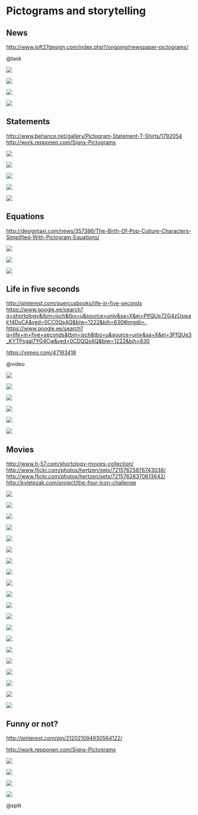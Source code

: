 # Pictograms and storytelling


## News

http://www.loft27design.com/index.php?/ongoing/newspaper-pictograms/

@task


![](http://www.loft27design.com/files/gimgs/31_newspaperpictogramsnew01.jpg)


![](http://www.loft27design.com/files/gimgs/31_newspaperpictogramsnew02.jpg)


![](http://www.loft27design.com/files/gimgs/31_newspaperpicto01.jpg)


![](http://www.loft27design.com/files/gimgs/31_newspaper03.jpg)


## Statements

http://www.behance.net/gallery/Pictogram-Statement-T-Shirts/1792054
http://work.repponen.com/Signs-Pictograms


![](http://behance.vo.llnwd.net/profiles18/543214/projects/1792054/da31e85ae728bb523abcd077cccb92ef.jpg)


![](http://behance.vo.llnwd.net/profiles18/543214/projects/1792054/f843916848067ed644d7e63ac6c99019.jpg)


![](http://behance.vo.llnwd.net/profiles18/543214/projects/1792054/255b890c40b9f1f78845cb5cef9d4e2f.jpg)


![](http://behance.vo.llnwd.net/profiles18/543214/projects/1792054/4b29ce544caf7bc3c37fe42a9e108dd7.jpg)


![](http://payload.cargocollective.com/1/0/11288/1918825/foosballPictogram_photo.jpg)


## Equations

http://designtaxi.com/news/357386/The-Birth-Of-Pop-Culture-Characters-Simplified-With-Pictogram-Equations/


![](http://editorial.designtaxi.com/news-math0405/2.jpg)


![](http://editorial.designtaxi.com/news-math0405/8.jpg)


![](http://editorial.designtaxi.com/news-math0405/9.jpg)


## Life in five seconds

http://pinterest.com/quercusbooks/life-in-five-seconds
https://www.google.ee/search?q=shortology&tbm=isch&tbo=u&source=univ&sa=X&ei=PlfQUe72G4zOswak14DoCA&ved=0CC0QsAQ&biw=1222&bih=630#imgdii=_
https://www.google.ee/search?q=life+in+five+seconds&tbm=isch&tbo=u&source=univ&sa=X&ei=3FfQUe3_KYTPsgaI7YG4Cw&ved=0CDQQsAQ&biw=1222&bih=630


https://vimeo.com/47163418

@video


![](http://files.coloribus.com/files/adsarchive/part_1612/16129255/file/quercus-books-life-in-five-seconds-god-1024-53260.jpg)


![](http://files.coloribus.com/files/adsarchive/part_1612/16129355/file/quercus-books-life-in-five-seconds-michael-jackson-600-13963.jpg)


![](http://www.brainpickings.org/wp-content/uploads/2011/08/h57_jesus.jpg)


![](http://media-cache-ec2.pinimg.com/736x/7e/59/d9/7e59d9e1842548985550f2534e5538af.jpg)


![](http://media-cache-ak0.pinimg.com/736x/cd/46/74/cd46749992e22751e74368fb03918537.jpg)


![](http://media-cache-ec2.pinimg.com/736x/81/e3/62/81e362bd67c6e13cf00ed4361f99f732.jpg)


## Movies

http://www.h-57.com/shortology-movies-collection/
http://www.flickr.com/photos/hertzen/sets/72157625876743038/
http://www.flickr.com/photos/hertzen/sets/72157626370613642/
http://kyletezak.com/project/the-four-icon-challenge


![](http://farm6.staticflickr.com/5010/5375886627_2043b9df9d_b.jpg)


![](http://farm6.staticflickr.com/5054/5416932020_15fd8fd04e_b.jpg)


![](http://farm6.staticflickr.com/5300/5427320235_9917008cd0_b.jpg)


![](http://farm6.staticflickr.com/5094/5502666321_c85f603dd5_b.jpg)


![](http://farm6.staticflickr.com/5133/5516335366_d69751697a_b.jpg)


![](http://farm6.staticflickr.com/5091/5576384547_3eaaece889_b.jpg)


![](http://farm6.staticflickr.com/5068/5578755657_c8daff126a_b.jpg)


![](http://farm6.staticflickr.com/5223/5567133741_f81a3fdc7a_b.jpg)


![](http://farm6.staticflickr.com/5180/5567134349_57c5eb066d_b.jpg)


![](http://farm6.staticflickr.com/5015/5567133443_7a896d9457_b.jpg)


![](http://kyletezak.com/wp-content/uploads/2013/03/four-icon-08.png)


![](http://kyletezak.com/wp-content/uploads/2013/03/four-icon-03.png)


![](http://kyletezak.com/wp-content/uploads/2013/03/four-icon-05.png)


![](http://www.h-57.com/wp-content/uploads/2013/01/H-57-Shortology-LI5S-movies10.jpg)


![](http://www.h-57.com/wp-content/uploads/2013/01/H-57-Shortology-LI5S-movies8.jpg)


![](http://www.h-57.com/wp-content/uploads/2013/01/H-57-Shortology-LI5S-movies7.jpg)


![](http://www.h-57.com/wp-content/uploads/2013/01/H-57-Shortology-LI5S-movies5.jpg)


![](http://www.h-57.com/wp-content/uploads/2013/01/H-57-Shortology-LI5S-movies2.jpg)


![](http://www.h-57.com/wp-content/uploads/2013/01/H-57-Shortology-LI5S-movies3.jpg)


![](http://www.h-57.com/wp-content/uploads/2013/01/H-57-Shortology-LI5S-movies.jpg)


## Funny or not?


http://pinterest.com/pin/212021094930564122/


http://work.repponen.com/Signs-Pictograms


![](http://payload.cargocollective.com/1/0/11288/1918825/streetSign_overview.jpg)


![](http://payload.cargocollective.com/1/0/11288/1918825/streetSign_photo2.jpg)


![](http://www.iconglobe.net/blog/wp-content/uploads/2009/01/funny_accident_slings.jpg)


![](http://farm1.static.flickr.com/111/297183605_d8093deab9_o.jpg)

@split